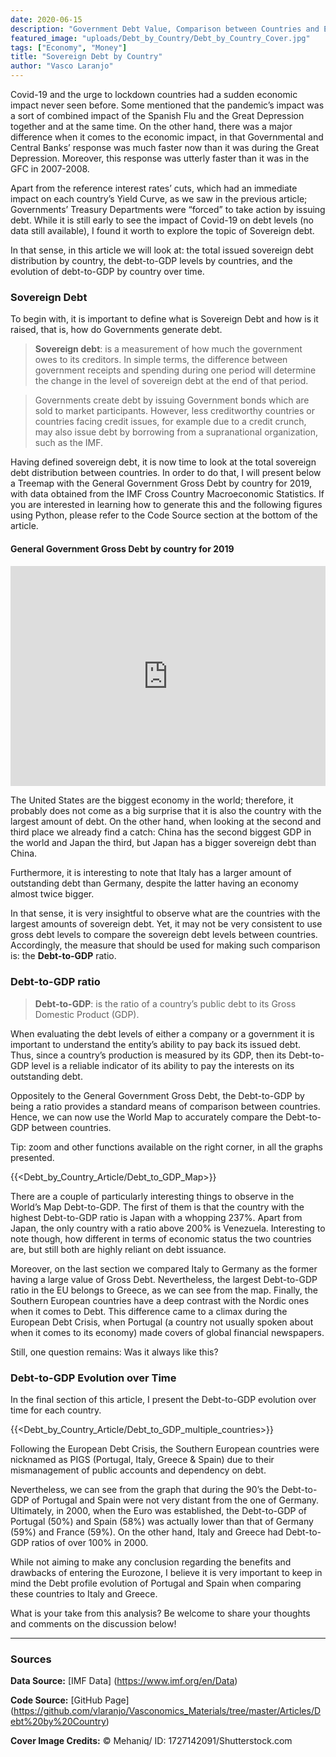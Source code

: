 ```yaml
---
date: 2020-06-15
description: "Government Debt Value, Comparison between Countries and Evolution"
featured_image: "uploads/Debt_by_Country/Debt_by_Country_Cover.jpg"
tags: ["Economy", "Money"]
title: "Sovereign Debt by Country"
author: "Vasco Laranjo"
---
```

Covid-19 and the urge to lockdown countries had a sudden economic impact never seen before. Some mentioned that the pandemic’s impact was a sort of combined impact of the Spanish Flu and the Great Depression together and at the same time. On the other hand, there was a major difference when it comes to the economic impact, in that Governmental and Central Banks’ response was much faster now than it was during the Great Depression. Moreover, this response was utterly faster than it was in the GFC in 2007-2008. 

Apart from the reference interest rates’ cuts, which had an immediate impact on each country’s Yield Curve, as we saw in the previous article; Governments’ Treasury Departments were “forced” to take action by issuing debt. While it is still early to see the impact of Covid-19 on debt levels (no data still available), I found it worth to explore the topic of Sovereign debt.

In that sense, in this article we will look at: the total issued sovereign debt distribution by country, the debt-to-GDP levels by countries, and the evolution of debt-to-GDP by country over time.

### Sovereign Debt

To begin with, it is important to define what is Sovereign Debt and how is it raised, that is, how do Governments generate debt.

> **Sovereign debt**: is a measurement of how much the government owes to its creditors. In simple terms, the difference between government receipts and spending during one period will determine the change in the level of sovereign debt at the end of that period.

> Governments create debt by issuing Government bonds which are sold to market participants. However, less creditworthy countries or countries facing credit issues, for example due to a credit crunch, may also issue debt by borrowing from a supranational organization, such as the IMF.

Having defined sovereign debt, it is now time to look at the total sovereign debt distribution between countries. In order to do that, I will present below a Treemap with the General Government Gross Debt by country for 2019, with data obtained from the IMF Cross Country Macroeconomic Statistics.  If you are interested in learning how to generate this and the following figures using Python, please refer to the Code Source section at the bottom of the article.

#### General Government Gross Debt by country for 2019

<div style="position: relative; padding-bottom: 70%; height: 0; overflow: hidden;">
  <iframe src="http://localhost:1313/special_graphs/debt_by_country/" style="position: absolute; top: 0; left: 0; width: 100%; height: 100%; border:0;" title="SP500 by sector" webkitallowfullscreen mozallowfullscreen allowfullscreen></iframe>
 </div>

The United States are the biggest economy in the world; therefore, it probably does not come as a big surprise that it is also the country with the largest amount of debt. On the other hand, when looking at the second and third place we already find a catch: China has the second biggest GDP in the world and Japan the third, but Japan has a bigger sovereign debt than China.

Furthermore, it is interesting to note that Italy has a larger amount of outstanding debt than Germany, despite the latter having an economy almost twice bigger.

In that sense, it is very insightful to observe what are the countries with the largest amounts of sovereign debt. Yet, it may not be very consistent to use gross debt levels to compare the sovereign debt levels between countries. Accordingly, the measure that should be used for making such comparison is: the **Debt-to-GDP** ratio.

### Debt-to-GDP ratio

> **Debt-to-GDP**: is the ratio of a country’s public debt to its Gross Domestic Product (GDP).

When evaluating the debt levels of either a company or a government it is important to understand the entity’s ability to pay back its issued debt. Thus, since a country’s production is measured by its GDP, then its Debt-to-GDP level is a reliable indicator of its ability to pay the interests on its outstanding debt.

Oppositely to the General Government Gross Debt, the Debt-to-GDP by being a ratio provides a standard means of comparison between countries. Hence, we can now use the World Map to accurately compare the Debt-to-GDP between countries.

Tip: zoom and other functions available on the right corner, in all the graphs presented.

{{<Debt_by_Country_Article/Debt_to_GDP_Map>}}

There are a couple of particularly interesting things to observe in the World’s Map Debt-to-GDP. The first of them is that the country with the highest Debt-to-GDP ratio is Japan with a whopping 237%. Apart from Japan, the only country with a ratio above 200% is Venezuela. Interesting to note though, how different in terms of economic status the two countries are, but still both are highly reliant on debt issuance. 

Moreover, on the last section we compared Italy to Germany as the former having a large value of Gross Debt. Nevertheless, the largest Debt-to-GDP ratio in the EU belongs to Greece, as we can see from the map. Finally, the Southern European countries have a deep contrast with the Nordic ones when it comes to Debt. This difference came to a climax during the European Debt Crisis, when Portugal (a country not usually spoken about when it comes to its economy) made covers of global financial newspapers. 

Still, one question remains: Was it always like this?

### Debt-to-GDP Evolution over Time

In the final section of this article, I present the Debt-to-GDP evolution over time for each country.

{{<Debt_by_Country_Article/Debt_to_GDP_multiple_countries>}}

Following the European Debt Crisis, the Southern European countries were nicknamed as PIGS (Portugal, Italy, Greece & Spain) due to their mismanagement of public accounts and dependency on debt. 

Nevertheless, we can see from the graph that during the 90’s the Debt-to-GDP of Portugal and Spain were not very distant from the one of Germany. Ultimately, in 2000, when the Euro was established, the Debt-to-GDP of Portugal (50%) and Spain (58%) was actually lower than that of Germany (59%) and France (59%). On the other hand, Italy and Greece had Debt-to-GDP ratios of over 100% in 2000. 

While not aiming to make any conclusion regarding the benefits and drawbacks of entering the Eurozone, I believe it is very important to keep in mind the Debt profile evolution of Portugal and Spain when comparing these countries to Italy and Greece.

What is your take from this analysis? Be welcome to share your thoughts and comments on the discussion below!

---
### Sources

**Data Source:** [IMF Data] (https://www.imf.org/en/Data)

**Code Source:** 
[GitHub Page] (https://github.com/vlaranjo/Vasconomics_Materials/tree/master/Articles/Debt%20by%20Country)

**Cover Image Credits:**  © Mehaniq/ ID: 1727142091/Shutterstock.com